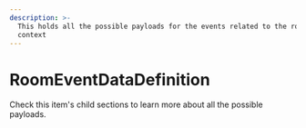 ```yaml
---
description: >-
  This holds all the possible payloads for the events related to the room
  context
---
```


# RoomEventDataDefinition

Check this item's child sections to learn more about all the possible payloads.
